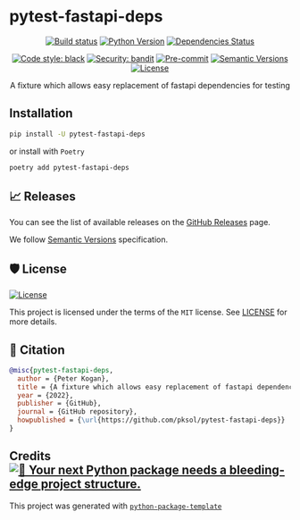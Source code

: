 # pytest-fastapi-deps

<div align="center">

[![Build status](https://github.com/pksol/pytest-fastapi-deps/workflows/build/badge.svg?branch=master&event=push)](https://github.com/pksol/pytest-fastapi-deps/actions?query=workflow%3Abuild)
[![Python Version](https://img.shields.io/pypi/pyversions/pytest-fastapi-deps.svg)](https://pypi.org/project/pytest-fastapi-deps/)
[![Dependencies Status](https://img.shields.io/badge/dependencies-up%20to%20date-brightgreen.svg)](https://github.com/pksol/pytest-fastapi-deps/pulls?utf8=%E2%9C%93&q=is%3Apr%20author%3Aapp%2Fdependabot)

[![Code style: black](https://img.shields.io/badge/code%20style-black-000000.svg)](https://github.com/psf/black)
[![Security: bandit](https://img.shields.io/badge/security-bandit-green.svg)](https://github.com/PyCQA/bandit)
[![Pre-commit](https://img.shields.io/badge/pre--commit-enabled-brightgreen?logo=pre-commit&logoColor=white)](https://github.com/pksol/pytest-fastapi-deps/blob/master/.pre-commit-config.yaml)
[![Semantic Versions](https://img.shields.io/badge/%20%20%F0%9F%93%A6%F0%9F%9A%80-semantic--versions-e10079.svg)](https://github.com/pksol/pytest-fastapi-deps/releases)
[![License](https://img.shields.io/github/license/pksol/pytest-fastapi-deps)](https://github.com/pksol/pytest-fastapi-deps/blob/master/LICENSE)

A fixture which allows easy replacement of fastapi dependencies for testing

</div>

## Installation

```bash
pip install -U pytest-fastapi-deps
```

or install with `Poetry`

```bash
poetry add pytest-fastapi-deps
```



## 📈 Releases

You can see the list of available releases on the [GitHub Releases](https://github.com/pksol/pytest-fastapi-deps/releases) page.

We follow [Semantic Versions](https://semver.org/) specification.

## 🛡 License

[![License](https://img.shields.io/github/license/pksol/pytest-fastapi-deps)](https://github.com/pksol/pytest-fastapi-deps/blob/master/LICENSE)

This project is licensed under the terms of the `MIT` license. See [LICENSE](https://github.com/pksol/pytest-fastapi-deps/blob/master/LICENSE) for more details.

## 📃 Citation

```bibtex
@misc{pytest-fastapi-deps,
  author = {Peter Kogan},
  title = {A fixture which allows easy replacement of fastapi dependencies for testing},
  year = {2022},
  publisher = {GitHub},
  journal = {GitHub repository},
  howpublished = {\url{https://github.com/pksol/pytest-fastapi-deps}}
}
```

## Credits [![🚀 Your next Python package needs a bleeding-edge project structure.](https://img.shields.io/badge/python--package--template-%F0%9F%9A%80-brightgreen)](https://github.com/TezRomacH/python-package-template)

This project was generated with [`python-package-template`](https://github.com/TezRomacH/python-package-template)
